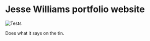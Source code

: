 # Jesse Williams portfolio website

![Tests](https://github.com/jesses-code-adventures/draw/actions/workflows/deploy.yml/badge.svg)

Does what it says on the tin.
